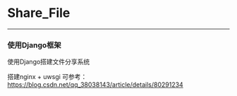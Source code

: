 # Share_File
---

### 使用Django框架
使用Django搭建文件分享系统

搭建nginx + uwsgi 可参考：
https://blog.csdn.net/qq_38038143/article/details/80291234
